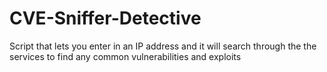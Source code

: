 # CVE-Sniffer-Detective
Script that lets you enter in an IP address and it will search through the the services to find any common vulnerabilities and exploits

